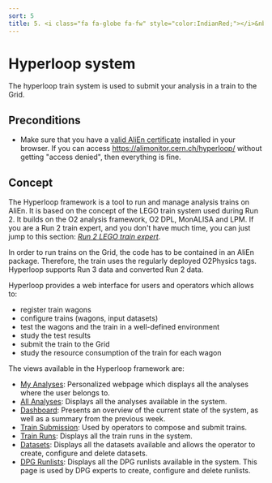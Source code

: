 ```yaml
---
sort: 5
title: 5. <i class="fa fa-globe fa-fw" style="color:IndianRed;"></i>&nbsp;Using hyperloop for analysis
---
```


# Hyperloop system

The hyperloop train system is used to submit your analysis in a train to the Grid.

## Preconditions

* Make sure that you have a <a href="https://alice-doc.github.io/alice-analysis-tutorial/start/cert.html" target="_blank">valid AliEn certificate</a> installed in your browser. If you can access <a href="https://alimonitor.cern.ch/hyperloop/" target="_blank">https://alimonitor.cern.ch/hyperloop/</a> without getting "access denied", then everything is fine.

## Concept

The Hyperloop framework is a tool to run and manage analysis trains on AliEn. It is based on the concept of the LEGO train system used during Run 2. It builds on the O2 analysis framework, O2 DPL, MonALISA and LPM. If you are a Run 2 train expert, and you don't have much time, you can just jump to this section: [_Run 2 LEGO train expert_](legoexpert.md#legoexpert). 

In order to run trains on the Grid, the code has to be contained in an AliEn package. Therefore, the train uses the regularly deployed O2Physics tags. 
Hyperloop supports Run 3 data and converted Run 2 data. 

Hyperloop provides a web interface for users and operators which allows to:

* register train wagons
* configure trains (wagons, input datasets)
* test the wagons and the train in a well-defined environment
* study the test results
* submit the train to the Grid
* study the resource consumption of the train for each wagon

The views available in the Hyperloop framework are:
* [My Analyses](userdocumentation.md#myanalyses): Personalized webpage which displays all the analyses where the user belongs to.
* [All Analyses](userdocumentation.md#allanalyses): Displays all the analyses available in the system.
* [Dashboard](operatordocumentation.md#dashboard): Presents an overview of the current state of the system, as well as a summary from the previous week.
* [Train Submission](operatordocumentation.md#trainsubmission): Used by operators to compose and submit trains.
* [Train Runs](operatordocumentation.md#trainruns): Displays all the train runs in the system.
* [Datasets](operatordocumentation.md#datasets): Displays all the datasets available and allows the operator to create, configure and delete datasets.
* [DPG Runlists](operatordocumentation.md#dpgrunlists): Displays all the DPG runlists available in the system. This page is used by DPG experts to create, configure and delete runlists.
